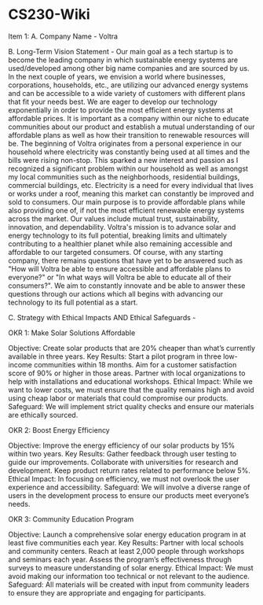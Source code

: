 # CS230-Wiki
Item 1:
A. Company Name - Voltra

B. Long-Term Vision Statement - Our main goal as a tech startup is to become the leading company in which sustainable energy systems are used/developed among other big name companies and are sourced by us. In the next couple of years, we envision a world where businesses, corporations, households, etc., are utilizing our advanced energy systems and can be accessible to a wide variety of customers with different plans that fit your needs best. We are eager to develop our technology exponentially in order to provide the most efficient energy systems at affordable prices. It is important as a company within our niche to educate communities about our product and establish a mutual understanding of our affordable plans as well as how their transition to renewable resources will be. The beginning of Voltra originates from a personal experience in our household where electricity was constantly being used at all times and the bills were rising non-stop. This sparked a new interest and passion as I recognized a significant problem within our household as well as amongst my local communities such as the neighborhoods, residential buildings, commercial buildings, etc. Electricity is a need for every individual that lives or works under a roof, meaning this market can constantly be improved and sold to consumers. Our main purpose is to provide affordable plans while also providing one of, if not the most efficient renewable energy systems across the market. Our values include mutual trust, sustainability, innovation, and dependability. Voltra's mission is to advance solar and energy technology to its full potential, breaking limits and ultimately contributing to a healthier planet while also remaining accessible and affordable to our targeted consumers. Of course, with any starting company, there remains questions that have yet to be answered such as "How will Voltra be able to ensure accessible and affordable plans to everyone?" or "In what ways will Voltra be able to educate all of their consumers?". We aim to constantly innovate and be able to answer these questions through our actions which all begins with advancing our technology to its full potential as a start.

C. Strategy with Ethical Impacts AND Ethical Safeguards - 

OKR 1: Make Solar Solutions Affordable

Objective: Create solar products that are 20% cheaper than what’s currently available in three years.
Key Results:
Start a pilot program in three low-income communities within 18 months.
Aim for a customer satisfaction score of 90% or higher in those areas.
Partner with local organizations to help with installations and educational workshops.
Ethical Impact: While we want to lower costs, we must ensure that the quality remains high and avoid using cheap labor or materials that could compromise our products.
Safeguard: We will implement strict quality checks and ensure our materials are ethically sourced.

OKR 2: Boost Energy Efficiency

Objective: Improve the energy efficiency of our solar products by 15% within two years.
Key Results:
Gather feedback through user testing to guide our improvements.
Collaborate with universities for research and development.
Keep product return rates related to performance below 5%.
Ethical Impact: In focusing on efficiency, we must not overlook the user experience and accessibility.
Safeguard: We will involve a diverse range of users in the development process to ensure our products meet everyone’s needs.

OKR 3: Community Education Program

Objective: Launch a comprehensive solar energy education program in at least five communities each year.
Key Results:
Partner with local schools and community centers.
Reach at least 2,000 people through workshops and seminars each year.
Assess the program’s effectiveness through surveys to measure understanding of solar energy.
Ethical Impact: We must avoid making our information too technical or not relevant to the audience.
Safeguard: All materials will be created with input from community leaders to ensure they are appropriate and engaging for participants.
